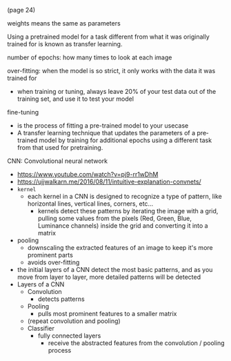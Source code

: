 (page 24)

weights means the same as parameters

Using a pretrained model for a task different from what it was originally trained for is
known as transfer learning.

number of epochs: how many times to look at each image

over-fitting: when the model is so strict, it only works with the data it was trained for
  - when training or tuning, always leave 20% of your test data out of the training set, and use it to test your model

fine-tuning
  - is the process of fitting a pre-trained model to your usecase
  - A transfer learning technique that updates the parameters of a pre‐trained model by training for additional epochs using a different task from that used for pretraining.

CNN: Convolutional neural network
  - https://www.youtube.com/watch?v=pj9-rr1wDhM
  - https://ujjwalkarn.me/2016/08/11/intuitive-explanation-convnets/
  - `kernel`
    - each kernel in a CNN is designed to recognize a type of pattern, like horizontal lines, vertical lines, corners, etc...
      - kernels detect these patterns by iterating the image with a grid, pulling some values from the pixels (Red, Green, Blue, Luminance channels) inside the grid and converting it into a matrix
  - pooling
    - downscaling the extracted features of an image to keep it's more prominent parts
    - avoids over-fitting
  - the initial layers of a CNN detect the most basic patterns, and as you move from layer to layer, more detailed patterns will be detected
  - Layers of a CNN
    - Convolution
      - detects patterns
    - Pooling
      - pulls most prominent features to a smaller matrix
    - (repeat convolution and pooling)
    - Classifier
      - fully connected layers
        - receive the abstracted features from the convolution / pooling process